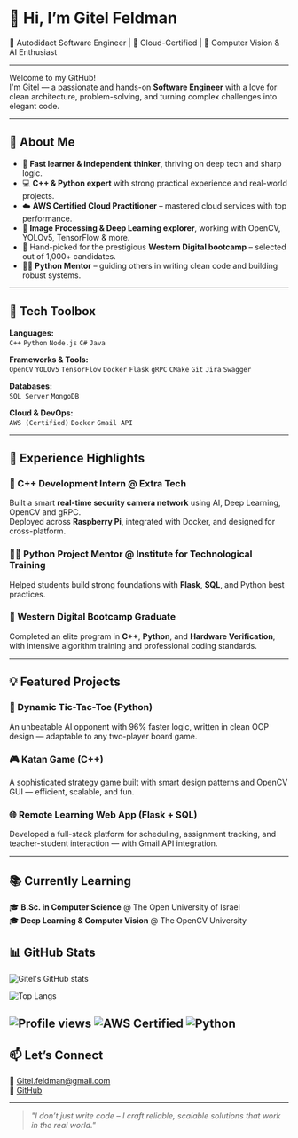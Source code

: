 # 👋 Hi, I’m Gitel Feldman

🌟 Autodidact Software Engineer | 🚀 Cloud-Certified | 🎯 Computer Vision & AI Enthusiast

---

Welcome to my GitHub!  
I'm Gitel — a passionate and hands-on **Software Engineer** with a love for clean architecture, problem-solving, and turning complex challenges into elegant code.

---

## 🚀 About Me

- 🧠 **Fast learner & independent thinker**, thriving on deep tech and sharp logic.
- 💻 **C++ & Python expert** with strong practical experience and real-world projects.
- ☁️ **AWS Certified Cloud Practitioner** – mastered cloud services with top performance.
- 📸 **Image Processing & Deep Learning explorer**, working with OpenCV, YOLOv5, TensorFlow & more.
- 🧪 Hand-picked for the prestigious **Western Digital bootcamp** – selected out of 1,000+ candidates.
- 🧑‍🏫 **Python Mentor** – guiding others in writing clean code and building robust systems.

---

## 🔧 Tech Toolbox

**Languages:**  
`C++` `Python` `Node.js` `C#` `Java`  

**Frameworks & Tools:**  
`OpenCV` `YOLOv5` `TensorFlow` `Docker` `Flask` `gRPC` `CMake` `Git` `Jira` `Swagger`

**Databases:**  
`SQL Server` `MongoDB`

**Cloud & DevOps:**  
`AWS (Certified)` `Docker` `Gmail API`

---

## 💼 Experience Highlights

### 🎯 C++ Development Intern @ Extra Tech
Built a smart **real-time security camera network** using AI, Deep Learning, OpenCV and gRPC.  
Deployed across **Raspberry Pi**, integrated with Docker, and designed for cross-platform.

### 👩‍🏫 Python Project Mentor @ Institute for Technological Training
Helped students build strong foundations with **Flask**, **SQL**, and Python best practices.

### 🧠 Western Digital Bootcamp Graduate
Completed an elite program in **C++**, **Python**, and **Hardware Verification**, with intensive algorithm training and professional coding standards.

---

## 💡 Featured Projects

### 🧠 Dynamic Tic-Tac-Toe (Python)
An unbeatable AI opponent with 96% faster logic, written in clean OOP design — adaptable to any two-player board game.

### 🎮 Katan Game (C++)
A sophisticated strategy game built with smart design patterns and OpenCV GUI — efficient, scalable, and fun.

### 🌐 Remote Learning Web App (Flask + SQL)
Developed a full-stack platform for scheduling, assignment tracking, and teacher-student interaction — with Gmail API integration.

---

## 📚 Currently Learning

🎓 **B.Sc. in Computer Science** @ The Open University of Israel  
🎓 **Deep Learning & Computer Vision** @ The OpenCV University  


## 📊 GitHub Stats

![Gitel's GitHub stats](https://github-readme-stats.vercel.app/api?username=GitelFeldman&show_icons=true&theme=tokyonight)

![Top Langs](https://github-readme-stats.vercel.app/api/top-langs/?username=GitelFeldman&layout=compact&theme=tokyonight)

![Profile views](https://komarev.com/ghpvc/?username=GitelFeldman&color=blue)
![AWS Certified](https://img.shields.io/badge/AWS-Cloud%20Practitioner-orange)
![Python](https://img.shields.io/badge/Python-Expert-blue)
---

## 📫 Let’s Connect

💌 [Gitel.feldman@gmail.com](mailto:Gitel.feldman@gmail.com)  
🔗 [GitHub](https://github.com/GitelFeldman)

---

> *"I don’t just write code – I craft reliable, scalable solutions that work in the real world."*
